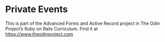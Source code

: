 # Private Events

This is part of the Advanced Forms and Active Record project in The Odin Project’s Ruby on Rails Curriculum. Find it at https://www.theodinproject.com
